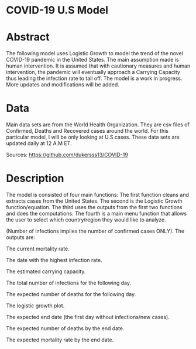 # COVID-19 U.S Model

# Abstract
The following model uses Logistic Growth to model the trend of the novel COVID-19 pandemic in the United States. The main assumption made is human intervention. It is assumed that with cautionary measures and human intervention, the pandemic will eventually approach a Carrying Capacity thus leading the infection rate to tail off. 
The model is a work in progress. More updates and modifications will be added.

# Data
Main data sets are from the World Health Organization. They are csv files of Confirmed, Deaths and Recovered cases around the world. For this particular model, I will be only looking at U.S cases. These data sets are updated daily at 12 A.M ET.

Sources: https://github.com/dukersss13/COVID-19

# Description
The model is consisted of four main functions:
The first function cleans and extracts cases from the United States.
The second is the Logistic Growth function/equation.
The third uses the outputs from the first two functions and does the computations. 
The fourth is a main menu function that allows the user to select which country/region they would like to analyze.

(Number of infections implies the number of confirmed cases ONLY).
The outputs are:

The current mortality rate.

The date with the highest infection rate.

The estimated carrying capacity.

The total number of infections for the following day.

The expected number of deaths for the following day.

The logistic growth plot.

The expected end date (the first day without infections/new cases).

The expected number of deaths by the end date.

The expected mortality rate by the end date.
